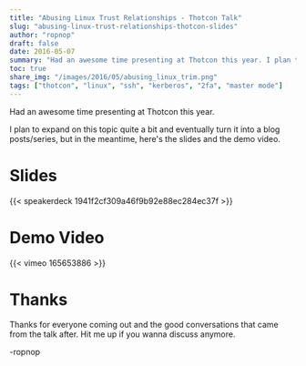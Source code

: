 ```yaml
---
title: "Abusing Linux Trust Relationships - Thotcon Talk"
slug: "abusing-linux-trust-relationships-thotcon-slides"
author: "ropnop"
draft: false
date: 2016-05-07
summary: "Had an awesome time presenting at Thotcon this year. I plan to expand on this topic quite a bit and eventually turn it into a blog posts/series, but in the meantime, here's the slides and the demo video"
toc: true
share_img: "/images/2016/05/abusing_linux_trim.png"
tags: ["thotcon", "linux", "ssh", "kerberos", "2fa", "master mode"]
---
```


Had an awesome time presenting at Thotcon this year.

I plan to expand on this topic quite a bit and eventually turn it into a blog posts/series, but in the meantime, here's the slides and the demo video.

# Slides
{{< speakerdeck 1941f2cf309a46f9b92e88ec284ec37f >}}

# Demo Video
{{< vimeo 165653886 >}}


# Thanks
Thanks for everyone coming out and the good conversations that came from the talk after. Hit me up if you wanna discuss anymore.

-ropnop

